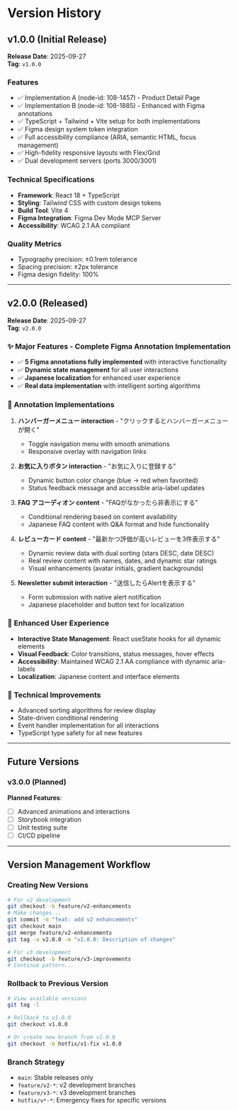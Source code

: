 # Version History

## v1.0.0 (Initial Release)
**Release Date**: 2025-09-27  
**Tag**: `v1.0.0`

### Features
- ✅ Implementation A (node-id: 108-1457) - Product Detail Page
- ✅ Implementation B (node-id: 108-1885) - Enhanced with Figma annotations
- ✅ TypeScript + Tailwind + Vite setup for both implementations
- ✅ Figma design system token integration
- ✅ Full accessibility compliance (ARIA, semantic HTML, focus management)
- ✅ High-fidelity responsive layouts with Flex/Grid
- ✅ Dual development servers (ports 3000/3001)

### Technical Specifications
- **Framework**: React 18 + TypeScript
- **Styling**: Tailwind CSS with custom design tokens
- **Build Tool**: Vite 4
- **Figma Integration**: Figma Dev Mode MCP Server
- **Accessibility**: WCAG 2.1 AA compliant

### Quality Metrics
- Typography precision: ±0.1rem tolerance
- Spacing precision: ±2px tolerance
- Figma design fidelity: 100%

---

## v2.0.0 (Released)
**Release Date**: 2025-09-27  
**Tag**: `v2.0.0`

### ✨ Major Features - Complete Figma Annotation Implementation
- ✅ **5 Figma annotations fully implemented** with interactive functionality
- ✅ **Dynamic state management** for all user interactions
- ✅ **Japanese localization** for enhanced user experience
- ✅ **Real data implementation** with intelligent sorting algorithms

### 🎯 Annotation Implementations
1. **ハンバーガーメニュー interaction** - "クリックするとハンバーガーメニューが開く"
   - Toggle navigation menu with smooth animations
   - Responsive overlay with navigation links

2. **お気に入りボタン interaction** - "お気に入りに登録する"
   - Dynamic button color change (blue → red when favorited)
   - Status feedback message and accessible aria-label updates

3. **FAQ アコーディオン content** - "FAQがなかったら非表示にする"
   - Conditional rendering based on content availability
   - Japanese FAQ content with Q&A format and hide functionality

4. **レビューカード content** - "最新かつ評価が高いレビューを3件表示する"
   - Dynamic review data with dual sorting (stars DESC, date DESC)
   - Real review content with names, dates, and dynamic star ratings
   - Visual enhancements (avatar initials, gradient backgrounds)

5. **Newsletter submit interaction** - "送信したらAlertを表示する"
   - Form submission with native alert notification
   - Japanese placeholder and button text for localization

### 🚀 Enhanced User Experience
- **Interactive State Management**: React useState hooks for all dynamic elements
- **Visual Feedback**: Color transitions, status messages, hover effects
- **Accessibility**: Maintained WCAG 2.1 AA compliance with dynamic aria-labels
- **Localization**: Japanese content and interface elements

### 🔧 Technical Improvements
- Advanced sorting algorithms for review display
- State-driven conditional rendering
- Event handler implementation for all interactions
- TypeScript type safety for all new features

---

## Future Versions

### v3.0.0 (Planned)
**Planned Features**:
- [ ] Advanced animations and interactions
- [ ] Storybook integration
- [ ] Unit testing suite
- [ ] CI/CD pipeline

---

## Version Management Workflow

### Creating New Versions
```bash
# For v2 development
git checkout -b feature/v2-enhancements
# Make changes...
git commit -m "feat: add v2 enhancements"
git checkout main
git merge feature/v2-enhancements
git tag -a v2.0.0 -m "v2.0.0: Description of changes"

# For v3 development  
git checkout -b feature/v3-improvements
# Continue pattern...
```

### Rollback to Previous Version
```bash
# View available versions
git tag -l

# Rollback to v1.0.0
git checkout v1.0.0

# Or create new branch from v1.0.0
git checkout -b hotfix/v1-fix v1.0.0
```

### Branch Strategy
- `main`: Stable releases only
- `feature/v2-*`: v2 development branches
- `feature/v3-*`: v3 development branches
- `hotfix/v*-*`: Emergency fixes for specific versions